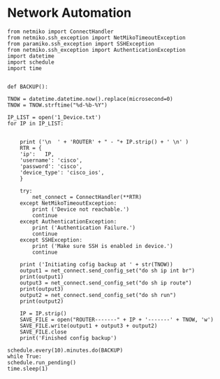 # Network Automation #






	from netmiko import ConnectHandler
	from netmiko.ssh_exception import NetMikoTimeoutException
	from paramiko.ssh_exception import SSHException
	from netmiko.ssh_exception import AuthenticationException
	import datetime
	import schedule
	import time


    def BACKUP():

    TNOW = datetime.datetime.now().replace(microsecond=0)
    TNOW = TNOW.strftime("%d-%b-%Y")

    IP_LIST = open('1_Device.txt')
    for IP in IP_LIST:


        print ('\n  ' + 'ROUTER' + " - "+ IP.strip() + ' \n' )
        RTR = {
        'ip':   IP,
        'username': 'cisco',
        'password': 'cisco',
        'device_type': 'cisco_ios',
        }

        try:
            net_connect = ConnectHandler(**RTR)
        except NetMikoTimeoutException:
            print ('Device not reachable.')
            continue
        except AuthenticationException:
            print ('Authentication Failure.')
            continue
        except SSHException:
            print ('Make sure SSH is enabled in device.')
            continue

        print ('Initiating cofig backup at ' + str(TNOW))
        output1 = net_connect.send_config_set("do sh ip int br")
        print(output1)
        output3 = net_connect.send_config_set("do sh ip route")
        print(output3)
        output2 = net_connect.send_config_set("do sh run")
        print(output2)

        IP = IP.strip()
        SAVE_FILE = open("ROUTER-------" + IP + '-------' + TNOW, 'w')
        SAVE_FILE.write(output1 + output3 + output2)
        SAVE_FILE.close
        print('Finished config backup')

	schedule.every(10).minutes.do(BACKUP)
	while True:
	schedule.run_pending()
	time.sleep(1)
